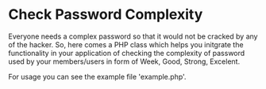 # Check Password Complexity
Everyone needs a complex password so that it would not be cracked by any of the hacker. So, here comes a PHP class which helps you initgrate the functionality in your application of checking the complexity of password used by your members/users in form of Week, Good, Strong, Excelent.

For usage you can see the example file 'example.php'.
